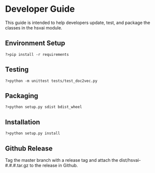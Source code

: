 # Developer Guide

This guide is intended to help developers update, test, and package the classes in the hsvai module.

## Environment Setup

```
?>pip install -r requirements
```

## Testing

```
?>python -m unittest tests/test_doc2vec.py
```

## Packaging

```
?>python setup.py sdist bdist_wheel
```

## Installation

```
?>python setup.py install
```

## Github Release

Tag the master branch with a release tag and attach the dist/hsvai-#.#.#.tar.gz to the release in Github.